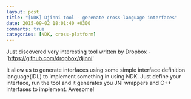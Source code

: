 ```yaml
---
layout: post
title: "[NDK] Djinni tool - gerenate cross-language interfaces"
date: 2015-09-02 18:01:40 +0300
comments: true
categories: [NDK, cross-platform]
---
```



Just discovered very interesting tool written by Dropbox - `https://github.com/dropbox/djinni'

It allow us to generate interfaces using some simple interface definition language(IDL) to implement something in using NDK. 
Just define your interface, run the tool and it generates you JNI wrappers and C++ interfases to implement.
Awesome!